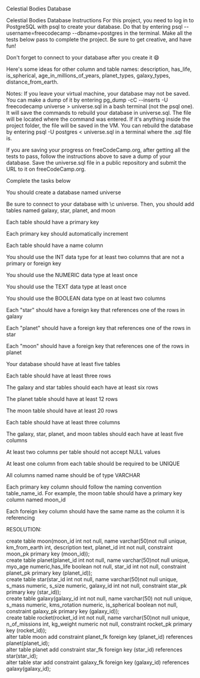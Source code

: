 Celestial Bodies Database


Celestial Bodies Database
Instructions
For this project, you need to log in to PostgreSQL with psql to create your database. Do that by entering psql --username=freecodecamp --dbname=postgres in the terminal. Make all the tests below pass to complete the project. Be sure to get creative, and have fun!

Don't forget to connect to your database after you create it 😄

Here's some ideas for other column and table names: description, has_life, is_spherical, age_in_millions_of_years, planet_types, galaxy_types, distance_from_earth.

Notes:
If you leave your virtual machine, your database may not be saved. You can make a dump of it by entering pg_dump -cC --inserts -U freecodecamp universe > universe.sql in a bash terminal (not the psql one). It will save the commands to rebuild your database in universe.sql. The file will be located where the command was entered. If it's anything inside the project folder, the file will be saved in the VM. You can rebuild the database by entering psql -U postgres < universe.sql in a terminal where the .sql file is.

If you are saving your progress on freeCodeCamp.org, after getting all the tests to pass, follow the instructions above to save a dump of your database. Save the universe.sql file in a public repository and submit the URL to it on freeCodeCamp.org.

Complete the tasks below

You should create a database named universe

Be sure to connect to your database with \c universe. Then, you should add tables named galaxy, star, planet, and moon

Each table should have a primary key

Each primary key should automatically increment

Each table should have a name column

You should use the INT data type for at least two columns that are not a primary or foreign key

You should use the NUMERIC data type at least once

You should use the TEXT data type at least once

You should use the BOOLEAN data type on at least two columns

Each "star" should have a foreign key that references one of the rows in galaxy

Each "planet" should have a foreign key that references one of the rows in star

Each "moon" should have a foreign key that references one of the rows in planet

Your database should have at least five tables

Each table should have at least three rows

The galaxy and star tables should each have at least six rows

The planet table should have at least 12 rows

The moon table should have at least 20 rows

Each table should have at least three columns

The galaxy, star, planet, and moon tables should each have at least five columns

At least two columns per table should not accept NULL values

At least one column from each table should be required to be UNIQUE

All columns named name should be of type VARCHAR

Each primary key column should follow the naming convention table_name_id. For example, the moon table should have a primary key column named moon_id

Each foreign key column should have the same name as the column it is referencing

RESOLUTION:

create table moon(moon_id int not null, name varchar(50)not null unique, km_from_earth int, description text, planet_id int not null, constraint moon_pk primary key (moon_id));									
create table planet(planet_id int not null, name varchar(50)not null unique, myo_age numeric,has_life boolean not null, star_id int not null, constraint planet_pk primary key (planet_id));									
create table star(star_id int not null, name varchar(50)not null unique, s_mass numeric, s_size numeric, galaxy_id int not null, constraint star_pk primary key (star_id));									
create table galaxy(galaxy_id int not null, name varchar(50) not null unique, s_mass numeric, kms_rotation numeric, is_spherical boolean not null, constraint galaxy_pk primary key (galaxy_id));									
create table rocket(rocket_id int not null, name varchar(50)not null unique, n_of_missions int, kg_weight numeric not null, constraint rocket_pk primary key (rocket_id));									
alter table moon add constraint planet_fk foreign key (planet_id) references planet(planet_id);									
alter table planet add constraint star_fk foreign key (star_id) references star(star_id);									
alter table star add constraint galaxy_fk foreign key (galaxy_id) references galaxy(galaxy_id);									